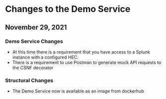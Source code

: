 # Changes to the Demo Service

## November 29, 2021

### Demo Service Changes

- At this time there is a requirement that you have access to a Splunk instance with a configured HEC.  
- There is a requirement to use Postman to generate mock API requests to the CSNF decorator

### Structural Changes

- The Demo Service now is available as an image from dockerhub